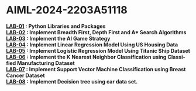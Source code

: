 # AIML-2024-2203A51118
<b>[LAB-01](https://github.com/sathwikmarripally/AIML-2024-2203A51118/blob/main/LAB_01_Python_Libraries_and_Packages.ipynb)<b>
: Python Libraries and Packages<br>
<b>[LAB-02](https://github.com/sathwikmarripally/AIML-2024-2203A51118/blob/main/LAB_02_%20Implement_Breadth_First_Depth_First.ipynb)<b>
:  Implement Breadth First, Depth First and A* Search
Algorithms<br>
<b>[LAB-03](https://github.com/sathwikmarripally/AIML-2024-2203A51118/blob/main/LAB_03_Alpha_beta_Searchtree_with_game_strategy.ipynb) <b>:  Implement the AI Game Strategy<br>
<b>[LAB-04](https://github.com/sathwikmarripally/AIML-2024-2203A51118/blob/main/LAB_04_linearRegression.ipynb) <b>:  Implement Linear Regression Model Using US Housing Data<br>
<b>[LAB-05](https://github.com/sathwikmarripally/AIML-2024-2203A51118/blob/main/LAB_05_logisticRegressionModel.ipynb) <b>:  Implement Logistic Regression Model Using Titanic Ship Dataset<br>
<b>[LAB-06](https://github.com/sathwikmarripally/AIML-2024-2203A51118/blob/main/LAB_06_Implement_the_K_Nearest_Neighbor_Classification.ipynb) <b>:  Implement the K Nearest Neighbor Classification using Classi-
fied Manufacturing Dataset<br>
<b>[LAB-07](https://github.com/sathwikmarripally/AIML-2024-2203A51118/blob/main/LAB_07predictionUsingSupportVectorMachineModel.ipynb) <b>:  Implement Support Vector Machine Classification using Breast Cancer Dataset<br>
<b>[LAB-08](https://github.com/sathwikmarripally/AIML-2024-2203A51118/blob/main/LAB_08_Decision_tree.ipynb) <b>: Implement Decision tree using car data set. 
